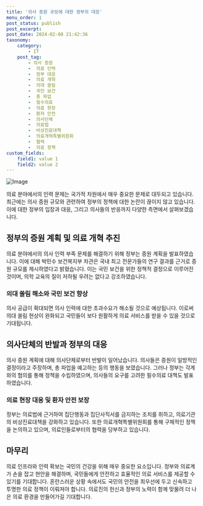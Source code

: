 ```yaml
---
title: '의사 증원 규모에 대한 정부의 대응'
menu_order: 1
post_status: publish
post_excerpt: 
post_date: 2024-02-08 21:42:36
taxonomy:
    category:
        - IT
    post_tag:
        - 의사 증원
        -  의료 인력
        -  정부 대응
        -  의료 개혁
        -  의대 쏠림
        -  국민 보건
        -  총 파업
        -  필수의료
        -  의료 현장
        -  환자 안전
        -  의사단체
        -  의료법
        -  비상진료대책
        -  의료개혁특별위원회
        -  협력
        -  의료 정책
custom_fields:
    field1: value 1
    field2: value 2
---
```


![Image](https://imgnews.pstatic.net/image/092/2024/02/08/0002320932_001_20240208162701153.jpg?type=w647)

의료 분야에서의 인력 문제는 국가적 차원에서 매우 중요한 문제로 대두되고 있습니다. 최근에는 의사 증원 규모와 관련하여 정부의 정책에 대한 논란이 끊이지 않고 있습니다. 이에 대한 정부의 입장과 대응, 그리고 의사들의 반응까지 다양한 측면에서 살펴보겠습니다.
## 정부의 증원 계획 및 의료 개혁 추진
의료 분야에서의 의사 인력 부족 문제를 해결하기 위해 정부는 증원 계획을 발표하였습니다. 이에 대해 박민수 보건복지부 차관은 국내 최고 전문가들의 연구 결과를 근거로 증원 규모를 제시하였다고 밝혔습니다. 이는 국민 보건을 위한 정책적 결정으로 이루어진 것이며, 의학 교육의 질이 저하될 우려는 없다고 강조하였습니다.
### 의대 쏠림 해소와 국민 보건 향상
의사 공급이 확대되면 의사 인력에 대한 초과수요가 해소될 것으로 예상됩니다. 이로써 의대 쏠림 현상이 완화되고 국민들이 보다 원활하게 의료 서비스를 받을 수 있을 것으로 기대됩니다.
## 의사단체의 반발과 정부의 대응
의사 증원 계획에 대해 의사단체로부터 반발이 일어났습니다. 의사들은 증원이 일방적인 결정이라고 주장하며, 총 파업을 예고하는 등의 행동을 보였습니다. 그러나 정부는 각계와의 협의를 통해 정책을 수립하였으며, 의사들의 요구를 고려한 필수의료 대책도 발표하였습니다.
### 의료 현장 대응 및 환자 안전 보장
정부는 의료법에 근거하여 집단행동과 집단사직서를 금지하는 조치를 취하고, 의료기관의 비상진료대책을 강화하고 있습니다. 또한 의료개혁특별위원회를 통해 구체적인 정책을 논의하고 있으며, 의료인들로부터의 협력을 당부하고 있습니다.
## 마무리
의료 인프라와 인력 확보는 국민의 건강을 위해 매우 중요한 요소입니다. 정부와 의료계가 손을 잡고 현안을 해결하며, 국민들에게 안전하고 효율적인 의료 서비스를 제공할 수 있기를 기대합니다. 혼란스러운 상황 속에서도 국민의 안전을 최우선에 두고 신속하고 투명한 의료 정책이 이뤄져야 합니다. 의료진의 헌신과 정부의 노력이 함께 맞물려 더 나은 의료 환경을 만들어가길 기대합니다.
